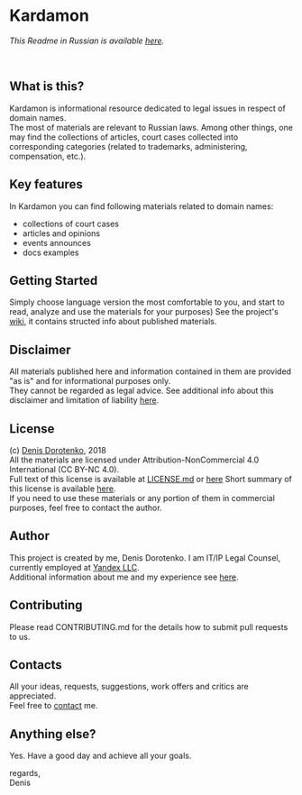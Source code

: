 # Kardamon

*This Readme in Russian is available [here](/cardamom/README-RU.md).*

<br>

## What is this?

Kardamon is informational resource dedicated to legal issues in respect of domain names. <br/>
The most of materials are relevant to Russian laws. Among other things, one may find the collections of articles, court cases collected into corresponding categories (related to trademarks, administering, compensation, etc.).<br/>

## Key features

In Kardamon you can find following materials related to domain names:
* collections of court cases 
* articles and opinions
* events announces 
* docs examples

## Getting Started

Simply choose language version the most comfortable to you, and start to read, analyze and use the materials for your purposes)
See the project's [wiki](https://github.com/xCounsel/cardamom/wiki), it contains structed info about published materials.


## Disclaimer

All materials published here and information contained in them are provided "as is" and for informational purposes only.<br/>
They cannot be regarded as legal advice. See additional info about this disclaimer and limitation of liability [here](DISCLAIMER.md).


## License

(c) [Denis Dorotenko](http://linkedin.com/in/dorotenko/), 2018 <br/>
All the materials are licensed under Attribution-NonCommercial 4.0 International (CC BY-NC 4.0). <br/> 
Full text of this license is available at [LICENSE.md](LICENSE.md) or [here](https://creativecommons.org/licenses/by-nc/4.0/legalcode) Short summary of this license is available [here](https://creativecommons.org/licenses/by-nc/4.0/). <br/>
If you need to use these materials or any portion of them in commercial purposes, feel free to contact the author.

## Author

This project is created by me, Denis Dorotenko. I am IT/IP Legal Counsel, currently employed at [Yandex LLC](https://yandex.com/company/). <br/>
Additional information about me and my experience see [here](/English/AUTHOR.md).

## Contributing

Please read CONTRIBUTING.md for the details how to submit pull requests to us.

## Contacts

All your ideas, requests, suggestions, work offers and critics are appreciated.<br/> 
Feel free to [contact](/English/AUTHOR.md) me.

## Anything else?

Yes. Have a good day and achieve all your goals.

regards,<br/>
Denis
